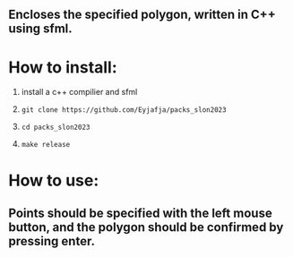 ## Encloses the specified polygon, written in C++ using sfml.
# How to install:

1. install a c++ compilier and sfml

2. ```git clone https://github.com/Eyjafja/packs_slon2023```

3. ```cd packs_slon2023```

4. ```make release```

# How to use:
## Points should be specified with the left mouse button, and the polygon should be confirmed by pressing enter.
